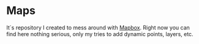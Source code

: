 # Maps

It`s repository I created to mess around with [Mapbox](https://www.mapbox.com/). Right now you can find here nothing serious, only my tries to add dynamic points, layers, etc.
